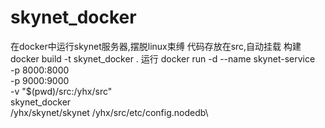 # skynet_docker
在docker中运行skynet服务器,摆脱linux束缚
代码存放在src,自动挂载
构建
docker build -t skynet_docker .
运行
docker run -d --name skynet-service \
    -p 8000:8000 \
    -p 9000:9000 \
    -v "$(pwd)/src:/yhx/src" \
    skynet_docker \
    /yhx/skynet/skynet /yhx/src/etc/config.nodedb\

